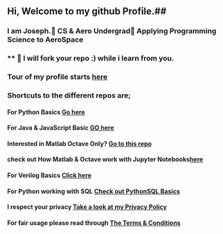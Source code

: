 ##  Hi, Welcome to my github Profile.##

 ### **I am Joseph**.👀 CS & Aero Undergrad👋 Applying Programming Science to AeroSpace

  ### ** 🌱  I will fork your repo :) while i learn from you.

  ### <p>  Tour of my profile starts <a href="https://github.com/josephkb87">here</a> </p>

 ### <p>  Shortcuts to the different repos are; </p>

 ####  <p> For Python Basics  <a href="https://github.com/josephkb87/PythonBasics"> Go here</a> </p>

 ####  <p> For Java & JavaScript Basic <a href="https://github.com/josephkb87/Java_JS_Basics_n_Projects">GO here</a> </p>

  #### <p> Interested in Matlab Octave Only? <a href="https://github.com/josephkb87/Matlab_Octave">Go to this repo</a> </p>

  #### <p> check out How Matlab & Octave work with Jupyter Notebooks<a href="https://github.com/josephkb87/JuMatOct">here</a> </p>

  #### <p>For Verilog Basics <a href="https://github.com/josephkb87/VerilogBasics">Click here </a> </p>

####   <p>For Python working with SQL <a href="https://github.com/josephkb87/PySQLDB">Check out PythonSQL Basics</a> </p>
 

####  <p>I respect your privacy <a href="https://www.privacypolicygenerator.info/">Take a look at my Privacy Policy</a> </p>
  
  #### <p>For fair usage please read through <a href="https://www.termsandconditionsgenerator.com/live.php?token=KlLRN36WWN5xtwgjex6GHzRi595mJs7U">The Terms & Conditions</a> </p>

  <!---
  josephkb87/josephkb87 is a ✨ special ✨ repository because its `README.md` (this file) appears on your GitHub profile.
  You can click the Preview link to take a look at your changes.
  --->



